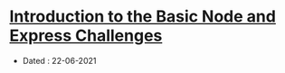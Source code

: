 # [Introduction to the Basic Node and Express Challenges](https://www.freecodecamp.org/learn/apis-and-microservices/basic-node-and-express/)

- Dated : 22-06-2021
